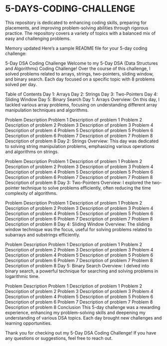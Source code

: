# 5-DAYS-CODING-CHALLENGE
This repository is dedicated to enhancing coding skills, preparing for placements, and improving problem-solving abilities through rigorous practice. The repository covers a variety of topics with a balanced mix of easy and challenging problems.

Memory updated
Here’s a sample README file for your 5-day coding challenge:

5-Day DSA Coding Challenge
Welcome to my 5-Day DSA (Data Structures and Algorithms) Coding Challenge! Over the course of this challenge, I solved problems related to arrays, strings, two-pointers, sliding window, and binary search. Each day focused on a specific topic with 8 problems solved per day.

Table of Contents
Day 1: Arrays
Day 2: Strings
Day 3: Two-Pointers
Day 4: Sliding Window
Day 5: Binary Search
Day 1: Arrays
Overview: On this day, I tackled various array problems, focusing on understanding different array manipulation techniques and algorithms.

Problem	Description
Problem 1	Description of problem 1
Problem 2	Description of problem 2
Problem 3	Description of problem 3
Problem 4	Description of problem 4
Problem 5	Description of problem 5
Problem 6	Description of problem 6
Problem 7	Description of problem 7
Problem 8	Description of problem 8
Day 2: Strings
Overview: This day was dedicated to solving string manipulation problems, emphasizing various operations and algorithms on strings.

Problem	Description
Problem 1	Description of problem 1
Problem 2	Description of problem 2
Problem 3	Description of problem 3
Problem 4	Description of problem 4
Problem 5	Description of problem 5
Problem 6	Description of problem 6
Problem 7	Description of problem 7
Problem 8	Description of problem 8
Day 3: Two-Pointers
Overview: I explored the two-pointer technique to solve problems efficiently, often reducing the time complexity of algorithms.

Problem	Description
Problem 1	Description of problem 1
Problem 2	Description of problem 2
Problem 3	Description of problem 3
Problem 4	Description of problem 4
Problem 5	Description of problem 5
Problem 6	Description of problem 6
Problem 7	Description of problem 7
Problem 8	Description of problem 8
Day 4: Sliding Window
Overview: The sliding window technique was the focus, useful for solving problems related to subarrays and substrings efficiently.

Problem	Description
Problem 1	Description of problem 1
Problem 2	Description of problem 2
Problem 3	Description of problem 3
Problem 4	Description of problem 4
Problem 5	Description of problem 5
Problem 6	Description of problem 6
Problem 7	Description of problem 7
Problem 8	Description of problem 8
Day 5: Binary Search
Overview: I delved into binary search, a powerful technique for searching and solving problems in logarithmic time.

Problem	Description
Problem 1	Description of problem 1
Problem 2	Description of problem 2
Problem 3	Description of problem 3
Problem 4	Description of problem 4
Problem 5	Description of problem 5
Problem 6	Description of problem 6
Problem 7	Description of problem 7
Problem 8	Description of problem 8
Conclusion
This 5-day challenge was a rewarding experience, enhancing my problem-solving skills and deepening my understanding of various DSA topics. Each day brought new challenges and learning opportunities.

Thank you for checking out my 5-Day DSA Coding Challenge! If you have any questions or suggestions, feel free to reach out.

